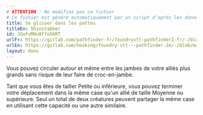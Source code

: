 ```yaml
---
# ATTENTION : Ne modifiez pas ce fichier
# Ce fichier est généré automatiquement par un script d'après les données du module Foundry VTT officiel et de sa traduction
title: Se glisser dans les pattes
titleEn: Shinstabber
id: JQxFvMHu0ffo56RT
urlFr: https://gitlab.com/pathfinder-fr/foundryvtt-pathfinder2-fr/-/blob/master/data/feats/JQxFvMHu0ffo56RT.htm
urlEn: https://gitlab.com/hooking/foundry-vtt---pathfinder-2e/-/blob/master/packs/data/feats.db/shinstabber.json
layout: dons
---
```

Vous pouvez circuler autour et même entre les jambes de votre alliés plus grands sans risque de leur faire de croc-en-jambe.

Tant que vous êtes de tailler Petite ou inférieure, vous pouvez terminer votre déplacement dans la même case qu'un allié de taille Moyenne ou supérieure. Seul un total de deux créatures peuvent partager la même case en utilisant cette capacité ou une autre similaire.
